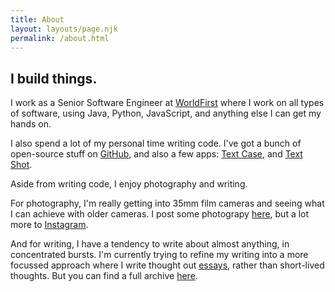 ```yaml
---
title: About
layout: layouts/page.njk
permalink: /about.html
---
```


## I build things.

<p class="home-bio">
    I work as a Senior Software Engineer at <a id="wf-link" href="https://www.worldfirst.com">WorldFirst</a> where I work on all types of software, using Java, Python, JavaScript, and anything else I can get my hands on.
    </p>

<p class="home-bio">
    I also spend a lot of my personal time writing code. I've got a bunch of open-source stuff on <a id="gh-link" href="https://github.com/chrishannah/">GitHub</a>, and also a few apps: <a id="tc-link" href="https://textcase.app/">Text Case</a>, and <a id="ts-link" href="https://chrishannah.me/text-shot/">Text Shot</a>.
    </p>

<p class="home-bio">
        Aside from writing code, I enjoy photography and writing.
        </p>

<p class="home-bio">
        For photography, I'm really getting into 35mm film cameras and seeing what I can achieve with older cameras. I post some photograpy <a id="b-link" href="https://chrishannah.me/photography">here</a>, but a lot more to  <a id="ig-link" href="https://instagram.com/lordchrishannah">Instagram</a>.
        </p>
<p class="home-bio">And for writing, I have a tendency to write about almost anything, in concentrated bursts. I'm currently trying to refine my writing into a more focussed approach where I write thought out <a id="b-link" href="https://chrishannah.me/essays">essays</a>, rather than short-lived thoughts. But you can find a full archive <a id="b-link" href="https://chrishannah.me/archive">here</a>.
    </p>
